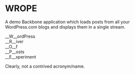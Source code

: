 WROPE
=====

A demo Backbone application which loads posts from all your WordPress.com blogs and displays them in a single stream.

__W__ordPress  
__R__iver  
__O__f  
__P__osts  
__E__xperiment  

Clearly, not a contrived acronym/name.
